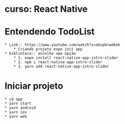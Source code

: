 # curso: React Native
# Entendendo TodoList
    * Link:: https://www.youtube.com/watch?v=abvpbrwd6ek
        * Criando projeto expo init app
    * biblioteca:: escolha uma opção
        * 1. expo install react-native-app-intro-slider
        * 2. npm i react-native-app-intro-slider
        * 3. yarn add react-native-app-intro-slider
# Iniciar projeto
    * cd app
    * yarn start
    * yarn android
    * yarn ios
    * yarn web